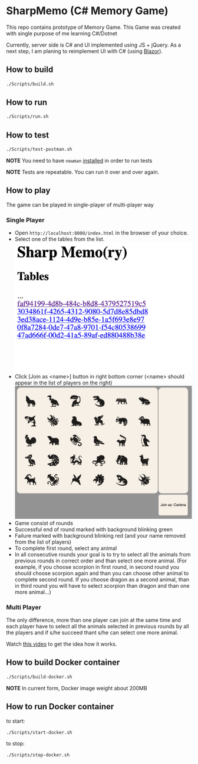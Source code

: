 # SharpMemo (C# Memory Game)

This repo contains prototype of Memory Game. This Game was created with single purpose of me learning C#/Dotnet 

Currently, server side is C# and UI implemented using JS + jQuery. As a next step, I am planing to reimplement UI with C# 
(using [Blazor](https://dotnet.microsoft.com/apps/aspnet/web-apps/client)).

## How to build

```bash
./Scripts/build.sh
``` 

## How to run

```bash
./Scripts/run.sh
```

## How to test

```bash
./Scripts/test-postman.sh 
```
**NOTE** You need to have `newman` [installed](https://www.npmjs.com/package/newman#installation) in order to run tests

**NOTE** Tests are repeatable. You can run it over and over again.

## How to play

The game can be played in single-player of multi-player way

### Single Player 

- Open `http://localhost:8000/index.html` in the browser of your choice. 
- Select one of the tables from the list.
![index-page](./Documentation/index-page.png)
- Click [Join as \<name>] button in right bottom corner (\<name> should appear in the list of players on the right)
![table-page](./Documentation/table-page.png)
- Game consist of rounds
- Successful end of round marked with background blinking green
- Failure marked with background blinking red (and your name removed from the list of players)
- To complete first round, select any animal
- In all consecutive rounds your goal is to try to select all the animals from previous rounds in correct order 
and than select one more animal. (For example, if you choose scorpion in first round, 
in second round you should choose scorpion again and than you can choose other animal to complete second round. 
If you choose dragon as a second animal, than in third round you will have to select scorpion than dragon and than one more animal...) 

### Multi Player

The only difference, more than one player can join at the same time and each player have to select all the animals selected 
in previous rounds by all the players and if s/he succeed thant s/he can select one more animal.

Watch [this video](./Documentation/sharp-memo-play.mov) to get the idea how it works.

## How to build Docker container

```bash
./Scripts/build-docker.sh
```

**NOTE** In current form, Docker image weight about 200MB


## How to run Docker container

to start:

```bash
./Scripts/start-docker.sh
```

to stop:

```bash
./Scripts/stop-docker.sh
```
